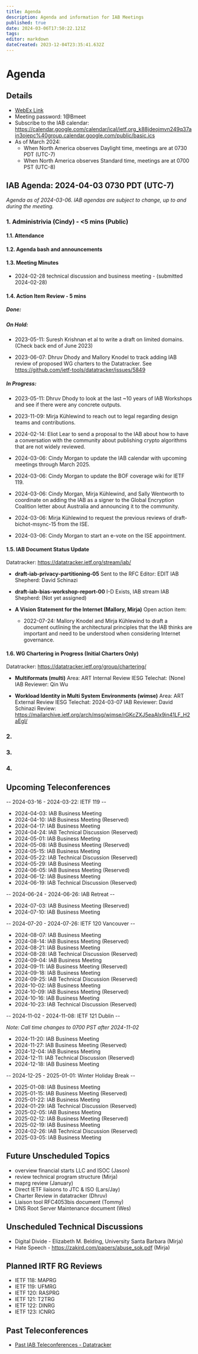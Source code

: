 ```yaml
---
title: Agenda
description: Agenda and information for IAB Meetings
published: true
date: 2024-03-06T17:50:22.121Z
tags: 
editor: markdown
dateCreated: 2023-12-04T23:35:41.632Z
---
```


# Agenda
## Details

* [WebEx Link](https://ietf.webex.com/ietf/j.php?MTID=m92c425d161e1be552b21d6b84b1c09f6)
* Meeting password: 1@Bmeet
* Subscribe to the IAB calendar: https://calendar.google.com/calendar/ical/ietf.org_k88jdeojmvn249q37ain3ojepc%40group.calendar.google.com/public/basic.ics
* As of March 2024:
    * When North America observes Daylight time, meetings are at 0730 PDT (UTC-7)
    * When North America observes Standard time, meetings are at 0700 PST (UTC-8)

## IAB Agenda: 2024-04-03 0730 PDT (UTC-7) 

*Agenda as of 2024-03-06. IAB agendas are subject to change, up to and during the meeting.*


### 1. Administrivia (Cindy) - <5 mins (Public)

#### 1.1. Attendance 

#### 1.2. Agenda bash and announcements 

#### 1.3. Meeting Minutes 

* 2024-02-28 technical discussion and business meeting - (submitted 2024-02-28)

#### 1.4. Action Item Review - 5 mins

##### Done:


##### On Hold:

* 2023-05-11: Suresh Krishnan et al to write a draft on limited domains.    
   (Check back end of June 2023)

* 2023-06-07: Dhruv Dhody and Mallory Knodel to track adding IAB review of proposed WG charters to the Datatracker.
   See https://github.com/ietf-tools/datatracker/issues/5849

##### In Progress: 

* 2023-05-11: Dhruv Dhody to look at the last ~10 years of IAB Workshops and see if there were any concrete outputs.

* 2023-11-09: Mirja Kühlewind to reach out to legal regarding design teams and contributions.

* 2024-02-14: Eliot Lear to send a proposal to the IAB about how to have a conversation with the community about publishing crypto algorithms that are not widely reviewed.

* 2024-03-06: Cindy Morgan to update the IAB calendar with upcoming meetings through March 2025.

* 2024-03-06: Cindy Morgan to update the BOF coverage wiki for IETF 119.

* 2024-03-06: Cindy Morgan, Mirja Kühlewind, and Sally Wentworth to coordinate on adding the IAB as a signer to the Global Encryption Coalition letter about Australia and announcing it to the community.

* 2024-03-06: Mirja Kühlewind to request the previous reviews of draft-bichot-msync-15 from the ISE.

* 2024-03-06: Cindy Morgan to start an e-vote on the ISE appointment.



#### 1.5. IAB Document Status Update

 Datatracker: https://datatracker.ietf.org/stream/iab/

- **draft-iab-privacy-partitioning-05**
Sent to the RFC Editor: EDIT
IAB Shepherd: David Schinazi

- **draft-iab-bias-workshop-report-00**
I-D Exists, IAB stream
IAB Shepherd: (Not yet assigned)

- **A Vision Statement for the Internet (Mallory, Mirja)**
     Open action item:
    - 2022-07-24: Mallory Knodel and Mirja Kühlewind to draft a document outlining the architectural principles that the IAB thinks are important and need to be understood when considering Internet governance.

#### 1.6. WG Chartering in Progress (Initial Charters Only)

 Datatracker: https://datatracker.ietf.org/group/chartering/	

- **Multiformats (multi)**
Area: ART
Internal Review
IESG Telechat: (None)
IAB Reviewer: Qin Wu

- **Workload Identity in Multi System Environments (wimse)**
Area: ART
External Review
IESG Telechat: 2024-03-07
IAB Reviewer: David Schinazi
Review: https://mailarchive.ietf.org/arch/msg/wimse/rGKcZXJ5eaAlx9in41LF_H2aEgI/


### 2. 

### 3. 

### 4. 

## Upcoming Teleconferences 

-- 2024-03-16 - 2024-03-22: IETF 119 --

* 2024-04-03: IAB Business Meeting
* 2024-04-10: IAB Business Meeting (Reserved)
* 2024-04-17: IAB Business Meeting
* 2024-04-24: IAB Technical Discussion (Reserved)
* 2024-05-01: IAB Business Meeting
* 2024-05-08: IAB Business Meeting (Reserved)
* 2024-05-15: IAB Business Meeting
* 2024-05-22: IAB Technical Discussion (Reserved)
* 2024-05-29: IAB Business Meeting
* 2024-06-05: IAB Business Meeting (Reserved)
* 2024-06-12: IAB Business Meeting
* 2024-06-19: IAB Technical Discussion (Reserved)

-- 2024-06-24 - 2024-06-26: IAB Retreat --

* 2024-07-03: IAB Business Meeting (Reserved)
* 2024-07-10: IAB Business Meeting

-- 2024-07-20 - 2024-07-26: IETF 120 Vancouver --

* 2024-08-07: IAB Business Meeting
* 2024-08-14: IAB Business Meeting (Reserved)
* 2024-08-21: IAB Business Meeting
* 2024-08-28: IAB Technical Discussion (Reserved)
* 2024-09-04: IAB Business Meeting
* 2024-09-11: IAB Business Meeting (Reserved)
* 2024-09-18: IAB Business Meeting
* 2024-09-25: IAB Technical Discussion (Reserved)
* 2024-10-02: IAB Business Meeting
* 2024-10-09: IAB Business Meeting (Reserved)
* 2024-10-16: IAB Business Meeting
* 2024-10-23: IAB Technical Discussion (Reserved)

-- 2024-11-02 - 2024-11-08: IETF 121 Dublin --

*Note: Call time changes to 0700 PST after 2024-11-02*

* 2024-11-20: IAB Business Meeting
* 2024-11-27: IAB Business Meeting (Reserved)
* 2024-12-04: IAB Business Meeting
* 2024-12-11: IAB Technical Discussion (Reserved)
* 2024-12-18: IAB Business Meeting

-- 2024-12-25 - 2025-01-01: Winter Holiday Break --

* 2025-01-08: IAB Business Meeting
* 2025-01-15: IAB Business Meeting (Reserved)
* 2025-01-22: IAB Business Meeting
* 2024-01-29: IAB Technical Discussion (Reserved)
* 2025-02-05: IAB Business Meeting
* 2025-02-12: IAB Business Meeting (Reserved)
* 2025-02-19: IAB Business Meeting
* 2024-02-26: IAB Technical Discussion (Reserved)
* 2025-03-05: IAB Business Meeting



## Future Unscheduled Topics 

* overview financial starts LLC and ISOC (Jason)
* review technical program structure (Mirja)
* maprg review (January)
* Direct IETF liaisons to JTC & ISO (Lars/Jay)
* Charter Review in datatracker (Dhruv)
* Liaison tool RFC4053bis document (Tommy)
* DNS Root Server Maintenance document (Wes)

## Unscheduled Technical Discussions

* Digital Divide - Elizabeth M. Belding, University Santa Barbara (Mirja)
* Hate Speech - https://zakird.com/papers/abuse_sok.pdf (Mirja)

## Planned IRTF RG Reviews 

* IETF 118: MAPRG
* IETF 119: UFMRG
* IETF 120: RASPRG
* IETF 121: T2TRG
* IETF 122: DINRG
* IETF 123: ICNRG

## Past Teleconferences 

* [Past IAB Teleconferences - Datatracker](https://datatracker.ietf.org/group/iab/meetings/)

